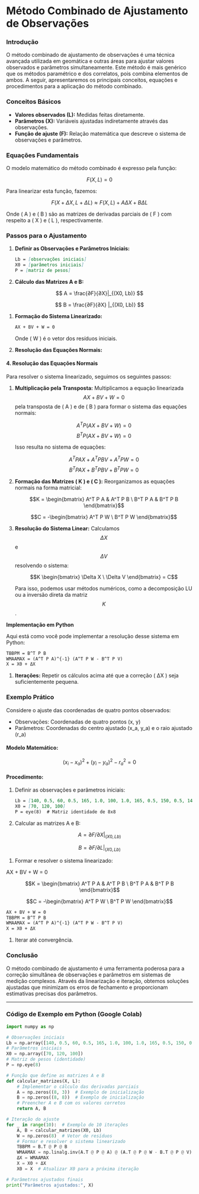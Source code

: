 # Método Combinado de Ajustamento de Observações

### Introdução

O método combinado de ajustamento de observações é uma técnica avançada utilizada em geomática e outras áreas para ajustar valores observados e parâmetros simultaneamente. Este método é mais genérico que os métodos paramétrico e dos correlatos, pois combina elementos de ambos. A seguir, apresentaremos os principais conceitos, equações e procedimentos para a aplicação do método combinado.

### Conceitos Básicos

* **Valores observados (L):** Medidas feitas diretamente.
* **Parâmetros (X):** Variáveis ajustadas indiretamente através das observações.
* **Função de ajuste (F):** Relação matemática que descreve o sistema de observações e parâmetros.

### Equações Fundamentais

O modelo matemático do método combinado é expresso pela função:

$$F(X, L) = 0$$

Para linearizar esta função, fazemos:

$$F(X + \Delta X, L + \Delta L) \approx F(X, L) + A \Delta X + B \Delta L$$

Onde ( A ) e ( B ) são as matrizes de derivadas parciais de ( F ) com respeito a ( X ) e ( L ), respectivamente.

### Passos para o Ajustamento

1.  **Definir as Observações e Parâmetros Iniciais:**

    ```markdown
    Lb = [observações iniciais]
    X0 = [parâmetros iniciais]
    P = [matriz de pesos]
    ```
2. **Cálculo das Matrizes A e B:**

$$
A = \frac{∂F}{∂X}|_{(X0, Lb)}
$$

$$
B = \frac{∂F}{∂X} |_{(X0, Lb)}
$$

1.  **Formação do Sistema Linearizado:**

    ```markdown
    AX + BV + W = 0
    ```

    Onde ( W ) é o vetor dos resíduos iniciais.
2. **Resolução das Equações Normais:**

#### 4. Resolução das Equações Normais

Para resolver o sistema linearizado, seguimos os seguintes passos:

1.  **Multiplicação pela Transposta:** Multiplicamos a equação linearizada $$AX + BV + W = 0$$ pela transposta de ( A ) e de ( B ) para formar o sistema das equações normais:

    $$A^T P (AX + BV + W) = 0$$$$B^T P (AX + BV + W) = 0$$

    Isso resulta no sistema de equações:

    $$A^T P A X + A^T P B V + A^T P W = 0$$ $$B^T P A X + B^T P B V + B^T P W = 0$$
2.  **Formação das Matrizes ( K ) e ( C ):** Reorganizamos as equações normais na forma matricial:

    $$K = \begin{bmatrix} A^T P A & A^T P B \ B^T P A & B^T P B \end{bmatrix}$$

    $$C = -\begin{bmatrix} A^T P W \ B^T P W \end{bmatrix}$$
3.  **Resolução do Sistema Linear:** Calculamos $$\Delta X$$ e $$\Delta V$$resolvendo o sistema:

    $$K \begin{bmatrix} \Delta X \ \Delta V \end{bmatrix} = C$$

    Para isso, podemos usar métodos numéricos, como a decomposição LU ou a inversão direta da matriz $$K$$.

**Implementação em Python**

Aqui está como você pode implementar a resolução desse sistema em Python:

```markdown
TBBPM = B^T P B
WMAAMAX = (A^T P A)^{-1} (A^T P W - B^T P V)
X = X0 + ΔX
```

1. **Iterações:** Repetir os cálculos acima até que a correção ( ΔX ) seja suficientemente pequena.

### Exemplo Prático

Considere o ajuste das coordenadas de quatro pontos observados:

* Observações: Coordenadas de quatro pontos (x, y)
* Parâmetros: Coordenadas do centro ajustado (x\_a, y\_a) e o raio ajustado (r\_a)

#### Modelo Matemático:

$$(x_i - x_a)^2 + (y_i - y_a)^2 - r_a^2 = 0$$

#### Procedimento:

1.  Definir as observações e parâmetros iniciais:

    ```markdown
    Lb = [140, 0.5, 60, 0.5, 165, 1.0, 100, 1.0, 165, 0.5, 150, 0.5, 140, 1.0, 180, 1.0]
    X0 = [70, 120, 100]
    P = eye(8)  # Matriz identidade de 8x8
    ```
2. Calcular as matrizes A e B:

$$A = ∂F/∂X |_(X0, Lb)$$

$$B = ∂F/∂L |_(X0, Lb)$$

1. Formar e resolver o sistema linearizado:

AX + BV + W = 0

$$K = \begin{bmatrix} A^T P A & A^T P B \ B^T P A & B^T P B \end{bmatrix}$$

$$C = -\begin{bmatrix} A^T P W \ B^T P W \end{bmatrix}$$



```markdown
AX + BV + W = 0
TBBPM = B^T P B
WMAAMAX = (A^T P A)^{-1} (A^T P W - B^T P V)
X = X0 + ΔX
```

1. Iterar até convergência.

### Conclusão

O método combinado de ajustamento é uma ferramenta poderosa para a correção simultânea de observações e parâmetros em sistemas de medição complexos. Através da linearização e iteração, obtemos soluções ajustadas que minimizam os erros de fechamento e proporcionam estimativas precisas dos parâmetros.

***

### Código de Exemplo em Python (Google Colab)

```python
import numpy as np

# Observações iniciais
Lb = np.array([140, 0.5, 60, 0.5, 165, 1.0, 100, 1.0, 165, 0.5, 150, 0.5, 140, 1.0, 180, 1.0])
# Parâmetros iniciais
X0 = np.array([70, 120, 100])
# Matriz de pesos (identidade)
P = np.eye(8)

# Função que define as matrizes A e B
def calcular_matrizes(X, L):
    # Implementar o cálculo das derivadas parciais
    A = np.zeros((8, 3))  # Exemplo de inicialização
    B = np.zeros((8, 8))  # Exemplo de inicialização
    # Preencher A e B com os valores corretos
    return A, B

# Iteração do ajuste
for _ in range(10):  # Exemplo de 10 iterações
    A, B = calcular_matrizes(X0, Lb)
    W = np.zeros(8)  # Vetor de resíduos
    # Formar e resolver o sistema linearizado
    TBBPM = B.T @ P @ B
    WMAAMAX = np.linalg.inv(A.T @ P @ A) @ (A.T @ P @ W - B.T @ P @ V)
    ΔX = WMAAMAX
    X = X0 + ΔX
    X0 = X  # Atualizar X0 para a próxima iteração

# Parâmetros ajustados finais
print("Parâmetros ajustados:", X)
```
